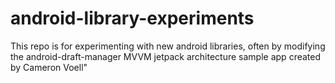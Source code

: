 # android-library-experiments
This repo is for experimenting with new android libraries, often by modifying the android-draft-manager MVVM jetpack architecture sample app created by Cameron Voell"
